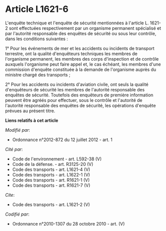 # Article L1621-6

L'enquête technique et l'enquête de sécurité mentionnées à l'article L. 1621-2 sont effectuées respectivement par un
organisme permanent spécialisé et par l'autorité responsable des enquêtes de sécurité ou sous leur contrôle, dans les
conditions suivantes : 

1° Pour les événements de mer et les accidents ou incidents de transport terrestre, ont la qualité d'enquêteurs techniques
les membres de l'organisme permanent, les membres des corps d'inspection et de contrôle auxquels l'organisme peut faire appel
et, le cas échéant, les membres d'une commission d'enquête constituée à la demande de l'organisme auprès du ministre chargé
des transports ; 

2° Pour les accidents ou incidents d'aviation civile, ont seuls la qualité d'enquêteurs de sécurité les membres de l'autorité
responsable des enquêtes de sécurité. Toutefois des enquêteurs de première information peuvent être agréés pour effectuer,
sous le contrôle et l'autorité de l'autorité responsable des enquêtes de sécurité, les opérations d'enquête prévues au
présent titre.

**Liens relatifs à cet article**

_Modifié par_:

  - Ordonnance n°2012-872 du 12 juillet 2012 - art. 1

_Cité par_:

  - Code de l'environnement - art. L592-38 (V)
  - Code de la défense. - art. R3125-20 (V)
  - Code des transports - art. L1621-4 (V)
  - Code des transports - art. L1622-1 (V)
  - Code des transports - art. R1621-1 (V)
  - Code des transports - art. R1621-7 (V)

_Cite_:

  - Code des transports - art. L1621-2 (V)

_Codifié par_:

  - Ordonnance n°2010-1307 du 28 octobre 2010 - art. (V)
